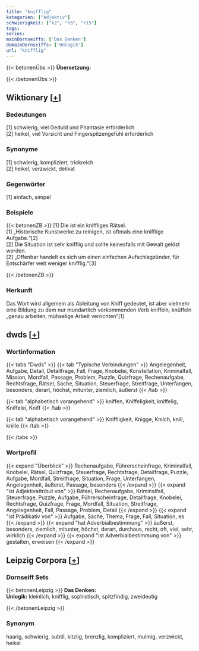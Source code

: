 ```yaml
---
title: "knifflig"
kategorien: ["Adjektiv"]
schwierigkeit: ["k2", "h3", "r15"]
tags:
series:
mainDornseiffs: ['Das Denken']
domainDornseiffs: ['Unlogik']
url: "knifflig"
---
```


{{< betonenÜbs >}}
**Übersetzung:**  
  
{{< /betonenÜbs >}}

## Wiktionary [[+](https://de.wiktionary.org/wiki/knifflig)]

### Bedeutungen
[1] schwierig, viel Geduld und Phantasie erforderlich  
[2] heikel, viel Vorsicht und Fingerspitzengefühl erforderlich  

### Synonyme
[1] schwierig, kompliziert, trickreich  
[2] heikel, verzwickt, delikat  

### Gegenwörter
[1] einfach, simpel  

### Beispiele
{{< betonenZB >}}
[1] Die ist ein kniffliges Rätsel.  
[1] „Historische Kunstwerke zu reinigen, ist oftmals eine knifflige Aufgabe.“[2]  
[2] Die Situation ist sehr knifflig und sollte keinesfalls mit Gewalt gelöst werden.  
[2] „Offenbar handelt es sich um einen einfachen Aufschlagzünder, für Entschärfer weit weniger knifflig.“[3]  

{{< /betonenZB >}}
### Herkunft
Das Wort wird allgemein als Ableitung von Kniff gedeutet, ist aber vielmehr eine Bildung zu dem nur mundartlich vorkommenden Verb kniffeln, knüffeln „genau arbeiten, mühselige Arbeit verrichten“[1]  



## dwds [[+](https://www.dwds.de/wb/knifflig)]

### Wortinformation
{{< tabs "Dwds" >}}
{{< tab "Typische Verbindungen" >}}
Angelegenheit, Aufgabe, Detail, Detailfrage, Fall, Frage, Knobelei, Konstellation, Kriminalfall, Mission, Mordfall, Passage, Problem, Puzzle, Quizfrage, Rechenaufgabe, Rechtsfrage, Rätsel, Sache, Situation, Steuerfrage, Streitfrage, Unterfangen, besonders, derart, höchst, mitunter, ziemlich, äußerst
{{< /tab >}}

{{< tab "alphabetisch vorangehend" >}}
kniffen, Kniffeligkeit, kniffelig, Kniffelei, Kniff
{{< /tab >}}

{{< tab "alphabetisch vorangehend" >}}
Kniffligkeit, Knigge, Knilch, knill, knille
{{< /tab >}}

{{< /tabs >}}

### Wortprofil
{{< expand "Überblick" >}} Rechenaufgabe, Führerscheinfrage, Kriminalfall, Knobelei, Rätsel, Quizfrage, Steuerfrage, Rechtsfrage, Detailfrage, Puzzle, Aufgabe, Mordfall, Streitfrage, Situation, Frage, Unterfangen, Angelegenheit, äußerst, Passage, besonders {{< /expand >}}
{{< expand "ist Adjektivattribut von" >}} Rätsel, Rechenaufgabe, Kriminalfall, Steuerfrage, Puzzle, Aufgabe, Führerscheinfrage, Detailfrage, Knobelei, Rechtsfrage, Quizfrage, Frage, Mordfall, Situation, Streitfrage, Angelegenheit, Fall, Passage, Problem, Detail {{< /expand >}}
{{< expand "ist Prädikativ von" >}} Aufgabe, Sache, Thema, Frage, Fall, Situation, es {{< /expand >}}
{{< expand "hat Adverbialbestimmung" >}} äußerst, besonders, ziemlich, mitunter, höchst, derart, durchaus, recht, oft, viel, sehr, wirklich {{< /expand >}}
{{< expand "ist Adverbialbestimmung von" >}} gestalten, erweisen {{< /expand >}}

## Leipzig Corpora [[+](https://corpora.uni-leipzig.de/en/res?word=knifflig&corpusId=deu_newscrawl-public_2018)]

### Dornseiff Sets
{{< betonenLeipzig >}}
**Das Denken:**  
**Unlogik:** kleinlich, knifflig, sophistisch, spitzfindig, zweideutig  

{{< /betonenLeipzig >}}

### Synonym
haarig, schwierig, subtil, kitzlig, brenzlig, kompliziert, mulmig, verzwickt, heikel

